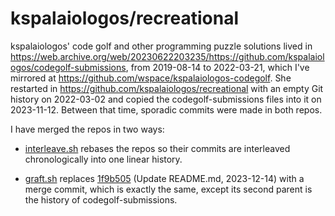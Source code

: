 # kspalaiologos/recreational

kspalaiologos' code golf and other programming puzzle solutions lived in
https://web.archive.org/web/20230622203235/https://github.com/kspalaiologos/codegolf-submissions,
from 2019-08-14 to 2022-03-21, which I've mirrored at https://github.com/wspace/kspalaiologos-codegolf.
She restarted in https://github.com/kspalaiologos/recreational with an empty
Git history on 2022-03-02 and copied the codegolf-submissions files into it on
2023-11-12. Between that time, sporadic commits were made in both repos.

I have merged the repos in two ways:

- [interleave.sh](./interleave.sh) rebases the repos so their commits are
  interleaved chronologically into one linear history.

- [graft.sh](./graft.sh) replaces [1f9b505](https://github.com/kspalaiologos/recreational/commit/1f9b5057f9a9786b37c11f784b3102541ea39668)
  (Update README.md, 2023-12-14) with a merge commit, which is exactly the same,
  except its second parent is the history of codegolf-submissions.
